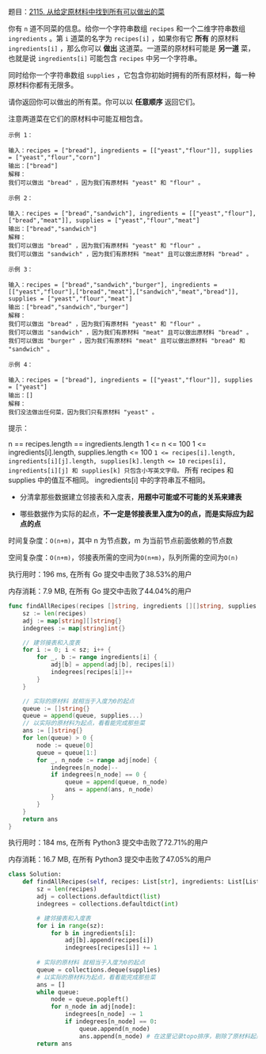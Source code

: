 题目：[2115. 从给定原材料中找到所有可以做出的菜](https://leetcode.cn/problems/find-all-possible-recipes-from-given-supplies/)

你有 `n` 道不同菜的信息。给你一个字符串数组 `recipes` 和一个二维字符串数组 `ingredients` 。第 `i` 道菜的名字为 `recipes[i]` ，如果你有它 **所有** 的原材料 `ingredients[i]` ，那么你可以 **做出** 这道菜。一道菜的原材料可能是 **另一道** 菜，也就是说 `ingredients[i]` 可能包含 `recipes` 中另一个字符串。

同时给你一个字符串数组 `supplies` ，它包含你初始时拥有的所有原材料，每一种原材料你都有无限多。

请你返回你可以做出的所有菜。你可以以 **任意顺序** 返回它们。

注意两道菜在它们的原材料中可能互相包含。

```
示例 1：

输入：recipes = ["bread"], ingredients = [["yeast","flour"]], supplies = ["yeast","flour","corn"]
输出：["bread"]
解释：
我们可以做出 "bread" ，因为我们有原材料 "yeast" 和 "flour" 。

示例 2：

输入：recipes = ["bread","sandwich"], ingredients = [["yeast","flour"],["bread","meat"]], supplies = ["yeast","flour","meat"]
输出：["bread","sandwich"]
解释：
我们可以做出 "bread" ，因为我们有原材料 "yeast" 和 "flour" 。
我们可以做出 "sandwich" ，因为我们有原材料 "meat" 且可以做出原材料 "bread" 。

示例 3：

输入：recipes = ["bread","sandwich","burger"], ingredients = [["yeast","flour"],["bread","meat"],["sandwich","meat","bread"]], supplies = ["yeast","flour","meat"]
输出：["bread","sandwich","burger"]
解释：
我们可以做出 "bread" ，因为我们有原材料 "yeast" 和 "flour" 。
我们可以做出 "sandwich" ，因为我们有原材料 "meat" 且可以做出原材料 "bread" 。
我们可以做出 "burger" ，因为我们有原材料 "meat" 且可以做出原材料 "bread" 和 "sandwich" 。

示例 4：

输入：recipes = ["bread"], ingredients = [["yeast","flour"]], supplies = ["yeast"]
输出：[]
解释：
我们没法做出任何菜，因为我们只有原材料 "yeast" 。
```

提示：

n == recipes.length == ingredients.length
1 <= n <= 100
1 <= ingredients[i].length, supplies.length <= 100
`1 <= recipes[i].length, ingredients[i][j].length, supplies[k].length <= 10`
`recipes[i], ingredients[i][j] 和 supplies[k] 只包含小写英文字母。`
所有 recipes 和 supplies 中的值互不相同。
ingredients[i] 中的字符串互不相同。



- 分清拿那些数据建立邻接表和入度表，**用题中可能或不可能的关系来建表**

- 哪些数据作为实际的起点，**不一定是邻接表里入度为0的点，而是实际应为起点的点**

时间复杂度：`O(n+m)`，其中 n 为节点数，m 为当前节点前面依赖的节点数

空间复杂度：`O(n+m)`，邻接表所需的空间为`O(n+m)`，队列所需的空间为`O(n)`

执行用时：196 ms, 在所有 Go 提交中击败了38.53%的用户

内存消耗：7.9 MB, 在所有 Go 提交中击败了44.04%的用户

```go
func findAllRecipes(recipes []string, ingredients [][]string, supplies []string) []string {
	sz := len(recipes)
	adj := map[string][]string{}
	indegrees := map[string]int{}

	// 建邻接表和入度表
	for i := 0; i < sz; i++ {
		for _, b := range ingredients[i] {
			adj[b] = append(adj[b], recipes[i])
			indegrees[recipes[i]]++
		}
	}

	// 实际的原材料 就相当于入度为0的起点
	queue := []string{}
	queue = append(queue, supplies...)
	// 以实际的原材料为起点，看看能完成那些菜
	ans := []string{}
	for len(queue) > 0 {
		node := queue[0]
		queue = queue[1:]
		for _, n_node := range adj[node] {
			indegrees[n_node]--
			if indegrees[n_node] == 0 {
				queue = append(queue, n_node)
				ans = append(ans, n_node)
			}
		}
	}
	return ans
}
```

执行用时：184 ms, 在所有 Python3 提交中击败了72.71%的用户

内存消耗：16.7 MB, 在所有 Python3 提交中击败了47.05%的用户

```python
class Solution:
    def findAllRecipes(self, recipes: List[str], ingredients: List[List[str]], supplies: List[str]) -> List[str]:
        sz = len(recipes)
        adj = collections.defaultdict(list)
        indegrees = collections.defaultdict(int)

        # 建邻接表和入度表
        for i in range(sz):
            for b in ingredients[i]:
                adj[b].append(recipes[i])
                indegrees[recipes[i]] += 1
        
        # 实际的原材料 就相当于入度为0的起点
        queue = collections.deque(supplies)
        # 以实际的原材料为起点，看看能完成那些菜
        ans = []
        while queue:
            node = queue.popleft()
            for n_node in adj[node]:
                indegrees[n_node] -= 1
                if indegrees[n_node] == 0:
                    queue.append(n_node)
                    ans.append(n_node) # 在这里记录topo排序，剔除了原材料起点
        return ans
```

